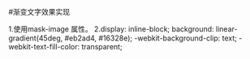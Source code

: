 #渐变文字效果实现

1.使用mask-image 属性。
2.display: inline-block;
  background: linear-gradient(45deg, #eb2ad4, #16328e);
  -webkit-background-clip: text;
  -webkit-text-fill-color: transparent;